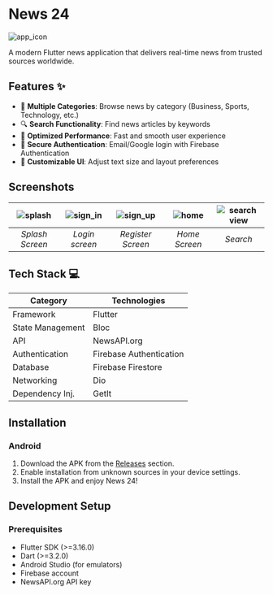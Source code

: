 # News 24
![app_icon](https://github.com/user-attachments/assets/d375fe09-6f9e-4baf-b29d-563ddcfd90cd)

A modern Flutter news application that delivers real-time news from trusted sources worldwide.

## Features ✨

- 📰 **Multiple Categories**: Browse news by category (Business, Sports, Technology, etc.)
- 🔍 **Search Functionality**: Find news articles by keywords
- 🚀 **Optimized Performance**: Fast and smooth user experience
- 🔐 **Secure Authentication**: Email/Google login with Firebase Authentication
- 🎨 **Customizable UI**: Adjust text size and layout preferences
## Screenshots

![splash](https://github.com/user-attachments/assets/f8ce0113-5791-44ba-9068-2eb933107896) | ![sign_in](https://github.com/user-attachments/assets/f5f2654e-45ba-48c1-9c76-2794730c289b) | ![sign_up](https://github.com/user-attachments/assets/95b8e94e-77bc-4d8e-a950-25887d72b8e2) | ![home](https://github.com/user-attachments/assets/f6c36673-2f27-480f-bf41-b4b6b0aacb07) | ![search view](https://github.com/user-attachments/assets/73873051-0f62-4e7d-accb-91806a23e02b)
:-------------------------:|:-------------------------:|:-------------------------:|:-------------------------:|:-------------------------:
*Splash Screen* | *Login screen* | *Register Screen* | *Home Screen* | *Search*
## Tech Stack 💻

| Category          | Technologies                          |
|-------------------|---------------------------------------|
| Framework         | Flutter                               |
| State Management  | Bloc                                  |
| API               | NewsAPI.org                           |
| Authentication    | Firebase Authentication               |
| Database          | Firebase Firestore                    |
| Networking        | Dio                                   |
| Dependency Inj.   | GetIt                                 |

## Installation

### Android
1. Download the APK from the [Releases](https://github.com/khaledahmed88850/news_24/releases) section.
2. Enable installation from unknown sources in your device settings.
3. Install the APK and enjoy News 24!

## Development Setup

### Prerequisites
- Flutter SDK (>=3.16.0)
- Dart (>=3.2.0)
- Android Studio (for emulators)
- Firebase account
- NewsAPI.org API key


